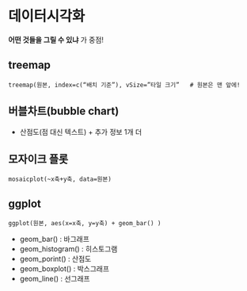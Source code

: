# 데이터시각화
**어떤 것들을 그릴 수 있냐** 가 중점!

## treemap
```
treemap(원본, index=c(“배치 기준”), vSize=”타일 크기”   # 원본은 맨 앞에!
```

## 버블차트(bubble chart)
- 산점도(점 대신 텍스트) + 추가 정보 1개 더

## 모자이크 플롯	
```
mosaicplot(~x축+y축, data=원본)
```

## ggplot
```
ggplot(원본, aes(x=x축, y=y축) + geom_bar() )
```
- geom_bar() : 바그래프
- geom_histogram() : 히스토그램
- geom_porint() : 산점도
- geom_boxplot() : 박스그래프
- geom_line() : 선그래프


